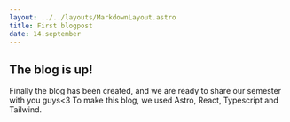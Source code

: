 ```yaml
---
layout: ../../layouts/MarkdownLayout.astro
title: First blogpost
date: 14.september
---
```


## The blog is up!

Finally the blog has been created, and we are ready to share our semester with you guys<3 To make this blog, we used Astro, React, Typescript and Tailwind.
